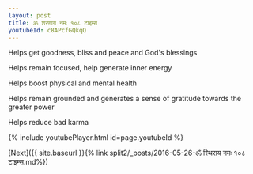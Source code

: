 ```yaml
---
layout: post
title: ॐ शरणाय नमः १०८ टाइम्स
youtubeId: c8APcfGQkqQ
---
```

 
 
Helps get goodness, bliss and peace and God's blessings
 
Helps remain focused, help generate inner energy 
 
Helps boost physical and mental health 
 
Helps remain grounded and generates a sense of gratitude towards the greater power 
 
Helps reduce bad karma
 
 
 
 


{% include youtubePlayer.html id=page.youtubeId %}
 
[Next]({{ site.baseurl }}{% link  split2/_posts/2016-05-26-ॐ स्थिराय नमः १०८ टाइम्स.md%})
 
